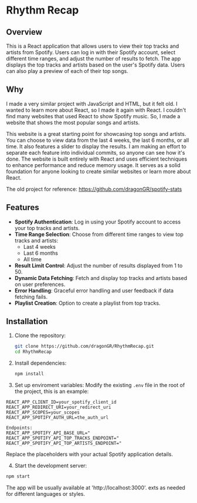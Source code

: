 # Rhythm Recap

## Overview

This is a React application that allows users to view their top tracks and artists from Spotify. Users can log in with their Spotify account, select different time ranges, and adjust the number of results to fetch. The app displays the top tracks and artists based on the user's Spotify data. Users can also play a preview of each of their top songs.

## Why
I made a very similar project with JavaScript and HTML, but it felt old. I wanted to learn more about React, so I made it again with React. I couldn't find many websites that used React to show Spotify music. So, I made a website that shows the most popular songs and artists.

This website is a great starting point for showcasing top songs and artists. You can choose to view data from the last 4 weeks, the last 6 months, or all time. It also features a slider to display the results. I am making an effort to separate each feature into individual commits, so anyone can see how it's done. The website is built entirely with React and uses efficient techniques to enhance performance and reduce memory usage. It serves as a solid foundation for anyone looking to create similar websites or learn more about React.

The old project for reference: https://github.com/dragonGR/spotify-stats

## Features

- **Spotify Authentication**: Log in using your Spotify account to access your top tracks and artists.
- **Time Range Selection**: Choose from different time ranges to view top tracks and artists:
  - Last 4 weeks
  - Last 6 months
  - All time
- **Result Limit Control**: Adjust the number of results displayed from 1 to 50.
- **Dynamic Data Fetching**: Fetch and display top tracks and artists based on user preferences.
- **Error Handling**: Graceful error handling and user feedback if data fetching fails.
- **Playlist Creation**: Option to create a playlist from top tracks.

## Installation

1. Clone the repository:

   ```bash
   git clone https://github.com/dragonGR/RhythmRecap.git
   cd RhythmRecap
   ```
2. Install dependencies:
   ```bash
   npm install
   ```
3. Set up enviroment variables:
Modify the existing `.env` file in the root of the project, this is an example:
```env
REACT_APP_CLIENT_ID=your_spotify_client_id
REACT_APP_REDIRECT_URI=your_redirect_uri
REACT_APP_SCOPES=your_scopes
REACT_APP_SPOTIFY_AUTH_URL=the_auth_url

Endpoints:
REACT_APP_SPOTIFY_API_BASE_URL="
REACT_APP_SPOTIFY_API_TOP_TRACKS_ENDPOINT="
REACT_APP_SPOTIFY_API_TOP_ARTISTS_ENDPOINT="
```
Replace the placeholders with your actual Spotify application details.

4. Start the development server:
```bash
npm start
```
The app will be usually available at 'http://localhost:3000'.
exts as needed for different languages or styles.